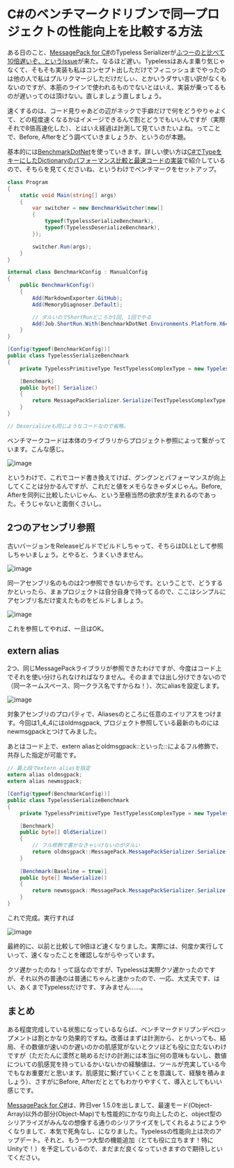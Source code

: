 # C#のベンチマークドリブンで同一プロジェクトの性能向上を比較する方法

ある日のこと、[MessagePack for C#](https://github.com/neuecc/MessagePack-CSharp/)のTypeless Serializerが[ふつーのと比べて10倍遅いぞ、というIssue](https://github.com/neuecc/MessagePack-CSharp/issues/102)が来た。なるほど遅い。Typelessはあんま乗り気じゃなくて、そもそも実装も私はコンセプト出しただけでフィニッシュまでやったのは他の人で私はプルリクマージしただけだしぃ、とかいうダサい言い訳がなくもないのですが、本筋のラインで使われるものでないとはいえ、実装が乗ってるものが遅いってのは頂けない。直しましょう直しましょう。

速くするのは、コード見りゃあどの辺がネックで手癖だけで何をどうやりゃよくて、どの程度速くなるかはイメージできるんで割とどうでもいいんですが（実際それで8倍高速化した）、とはいえ経過は計測して見ていきたいよね。ってことで、Before, Afterをどう調べていきましょうか、というのが本題。

基本的には[BenchmarkDotNet](https://github.com/dotnet/BenchmarkDotNet)を使っていきます。詳しい使い方は[C#でTypeをキーにしたDictionaryのパフォーマンス比較と最速コードの実装](http://engineering.grani.jp/entry/2017/07/28/145035)で紹介しているので、そちらを見てくださいね、というわけでベンチマークをセットアップ。

```csharp
class Program
{
    static void Main(string[] args)
    {
        var switcher = new BenchmarkSwitcher(new[]
        {
            typeof(TypelessSerializeBenchmark),
            typeof(TypelessDeserializeBenchmark),
        });

        switcher.Run(args);
    }
}

internal class BenchmarkConfig : ManualConfig
{
    public BenchmarkConfig()
    {
        Add(MarkdownExporter.GitHub);
        Add(MemoryDiagnoser.Default);

        // ダルいのでShortRunどころか1回, 1回でやる
        Add(Job.ShortRun.With(BenchmarkDotNet.Environments.Platform.X64).WithWarmupCount(1).WithTargetCount(1));
    }
}

[Config(typeof(BenchmarkConfig))]
public class TypelessSerializeBenchmark
{
    private TypelessPrimitiveType TestTypelessComplexType = new TypelessPrimitiveType("John", new TypelessPrimitiveType("John", null));

    [Benchmark]
    public byte[] Serialize()
    {
        return MessagePackSerializer.Serialize(TestTypelessComplexType, TypelessContractlessStandardResolver.Instance);
    }
}

// Deserializeも同じようなコードなので省略。
```

ベンチマークコードは本体のライブラリからプロジェクト参照によって繋がっています。こんな感じ。

![image](https://user-images.githubusercontent.com/46207/29488116-23872168-853f-11e7-9537-c718ca96e4d9.png)

というわけで、これでコード書き換えてけば、グングンとパフォーマンスが向上してくことは分かるんですが、これだと値をメモらなきゃダメじゃん。Before, Afterを同列に比較したいじゃん、という至極当然の欲求が生まれるのであった。そうじゃないと面倒くさいし。

2つのアセンブリ参照
---
古いバージョンをReleaseビルドでビルドしちゃって、そちらはDLLとして参照しちゃいましょう。とやると、うまくいきません。

![image](https://user-images.githubusercontent.com/46207/29488160-3ba9dbe0-8540-11e7-94ca-c994f1b37db9.png)

同一アセンブリ名のものは2つ参照できないからです。ということで、どうするかといったら、まぁプロジェクトは自分自身で持ってるので、ここはシンプルにアセンブリ名だけ変えたものをビルドしましょう。

![image](https://user-images.githubusercontent.com/46207/29488237-c3ba0478-8541-11e7-9276-9b0a712cb886.png)

これを参照してやれば、一旦はOK。

extern alias
---
2つ、同じMessagePackライブラリが参照できたわけですが、今度はコード上でそれを使い分けられなければなりません。そのままでは出し分けできないので（同一ネームスペース、同一クラス名ですからね！）、次にaliasを設定します。

![image](https://user-images.githubusercontent.com/46207/29488244-eea0a9b2-8541-11e7-84d8-2cef1c321097.png)

対象アセンブリのプロパティで、Aliasesのところに任意のエイリアスをつけます。今回は1_4_4にはoldmsgpack, プロジェクト参照している最新のものにはnewmsgpackとつけてみました。

あとはコード上で、extern aliasとoldmsgpack::といった::によるフル修飾で、共存した指定が可能です。

```csharp
// 最上段でextern aliasを指定
extern alias oldmsgpack;
extern alias newmsgpack;

[Config(typeof(BenchmarkConfig))]
public class TypelessSerializeBenchmark
{
    private TypelessPrimitiveType TestTypelessComplexType = new TypelessPrimitiveType("John", new TypelessPrimitiveType("John", null));

    [Benchmark]
    public byte[] OldSerialize()
    {
        // フル修飾で書かなきゃいけないのがダルい
        return oldmsgpack::MessagePack.MessagePackSerializer.Serialize(TestTypelessComplexType, oldmsgpack::MessagePack.Resolvers.TypelessContractlessStandardResolver.Instance);
    }
   
    [Benchmark(Baseline = true)]
    public byte[] NewSerialize()
    {
        return newmsgpack::MessagePack.MessagePackSerializer.Serialize(TestTypelessComplexType, newmsgpack::MessagePack.Resolvers.TypelessContractlessStandardResolver.Instance);
    }
}
```

これで完成。実行すれば

![image](https://user-images.githubusercontent.com/46207/29488345-c03a2628-8543-11e7-8850-5c6b3ef7ba95.png)

最終的に、以前と比較して9倍ほど速くなりました。実際には、何度か実行していって、速くなったことを確認しながらやっています。

クソ遅かったのね！って話なのですが、Typelessは実際クソ遅かったのですが、それ以外の普通のは普通にちゃんと速かったので、一応、大丈夫です、はい、あくまでTypelessだけです、すみません……。

まとめ
---
ある程度完成している状態になっているならば、ベンチマークドリブンデベロップメントは割とかなり効果的ですね。改善はまずは計測から、とかいっても、結局、その数値が速いのか遅いのかの肌感覚がないとクソほども役に立たないわけですが（ただたんに漠然と眺めるだけの計測には本当に何の意味もないし、数値についての肌感覚を持っているかいないかの経験値は、ツールが充実している今でもなお重要だと思います。肌感覚に繋げていくことを意識して、経験を積みましょう）、さすがにBefore, Afterだととてもわかりやすくて、導入としてもいい感じです。

[MessagePack for C#](https://github.com/neuecc/MessagePack-CSharp/)は、昨日ver 1.5.0を出しまして、最速モード(Object-Array)以外の部分(Object-Map)でも性能的にかなり向上したのと、object型のシリアライズがみんなの想像する通りのシリアライズをしてくれるようにようやくなりまして、本気で死角なし、になりました。Typelessの性能向上は次のアップデート。それと、もう一つ大型の機能追加（とても役に立ちます！特にUnityで！）を予定しているので、まだまだ良くなっていきますので期待しといてください。